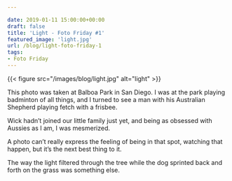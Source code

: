 ```yaml
---

date: 2019-01-11 15:00:00+00:00
draft: false
title: 'Light - Foto Friday #1'
featured_image: 'light.jpg'
url: /blog/light-foto-friday-1
tags:
- Foto Friday
---
```


{{< figure src="/images/blog/light.jpg" alt="light" >}}

This photo was taken at Balboa Park in San Diego. I was at the park playing badminton of all things, and I turned to see a man with his Australian Shepherd playing fetch with a frisbee.

Wick hadn’t joined our little family just yet, and being as obsessed with Aussies as I am, I was mesmerized.  

A photo can’t really express the feeling of being in that spot, watching that happen, but it’s the next best thing to it.

The way the light filtered through the tree while the dog sprinted back and forth on the grass was something else.
